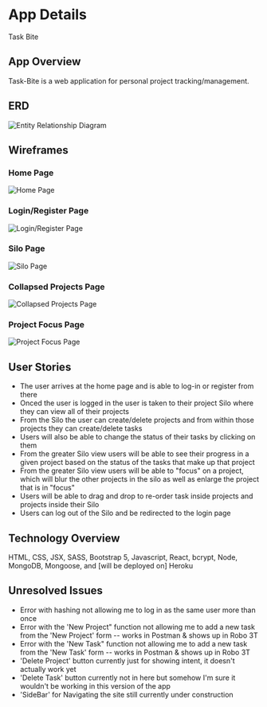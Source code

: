 # App Details
<!-- Title of Web App -->
Task Bite
<!-- by Kiraah Grandberry-->

## App Overview

Task-Bite is a web application for personal project tracking/management. 

## ERD
![Entity Relationship Diagram](/public/assets/erd/erd.png)

## Wireframes

### Home Page
![Home Page](/public/assets/wireframes/home.png)

### Login/Register Page
![Login/Register Page](/public/assets/wireframes/login.png)

### Silo Page
![Silo Page](/public/assets/wireframes/silo.png)

### Collapsed Projects Page
![Collapsed Projects Page](/public/assets/wireframes/collapse.png)

### Project Focus Page
![Project Focus Page](/public/assets/wireframes/project_focus.png)

## User Stories

- The user arrives at the home page and is able to log-in or register from there
- Onced the user is logged in the user is taken to their project Silo where they can view all of their projects
- From the Silo the user can create/delete projects and from within those projects they can create/delete tasks
- Users will also be able to change the status of their tasks by clicking on them
- From the greater Silo view users will be able to see their progress in a given project based on the status of the tasks that make up that project
- From the greater Silo view users will be able to "focus" on a project, which will blur the other projects in the silo as well as enlarge the project that is in "focus" 
- Users will be able to drag and drop to re-order task inside projects and projects inside their Silo
- Users can log out of the Silo and be redirected to the login page


## Technology Overview

HTML, CSS, JSX, SASS, Bootstrap 5, Javascript, React, bcrypt, Node, MongoDB, Mongoose, and [will be deployed on] Heroku

## Unresolved Issues

- Error with hashing not allowing me to log in as the same user more than once
- Error with the 'New Project" function not allowing me to add a new task from the 'New Project' form -- works in Postman & shows up in Robo 3T
- Error with the 'New Task" function not allowing me to add a new task from the 'New Task' form -- works in Postman & shows up in Robo 3T
- 'Delete Project' button currently just for showing intent, it doesn't actually work yet
- 'Delete Task' button currently not in here but somehow I'm sure it wouldn't be working in this version of the app
- 'SideBar' for Navigating the site still currently under construction



